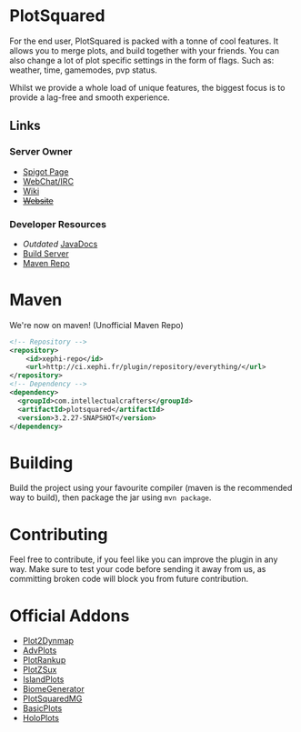 # PlotSquared
For the end user, PlotSquared is packed with a tonne of cool features.
It allows you to merge plots, and build together with your friends. 
You can also change a lot of plot specific settings in the form of
flags. Such as: weather, time, gamemodes, pvp status. 

Whilst we provide a whole load of unique features, the biggest focus
is to provide a lag-free and smooth experience.

## Links

### Server Owner
* [Spigot Page](https://www.spigotmc.org/resources/plotsquared.1177/)
* [WebChat/IRC](http://webchat.esper.net/?nick=&channels=IntellectualCrafters&fg_color=000&fg_sec_color=000&bg_color=FFF)
* [Wiki](https://github.com/intellectualcrafters/plotsquared/wiki)
* [~~Website~~](http://plotsquared.com)

### Developer Resources
* *Outdated* [JavaDocs](http://empcraft.com/plotsquared/doc/)
* [Build Server](http://ci.xephi.fr/job/PlotSquared/)
* [Maven Repo](http://ci.xephi.fr/plugin/repository/everything/)


# Maven
We're now on maven! (Unofficial Maven Repo)
```xml
<!-- Repository -->
<repository>
    <id>xephi-repo</id>
    <url>http://ci.xephi.fr/plugin/repository/everything/</url>
</repository>
<!-- Dependency -->
<dependency>
  <groupId>com.intellectualcrafters</groupId>
  <artifactId>plotsquared</artifactId>
  <version>3.2.27-SNAPSHOT</version>
</dependency>
```

# Building
Build the project using your favourite compiler (maven is the recommended way to build), then package the jar using `mvn package`. 

# Contributing
Feel free to contribute, if you feel like you can improve the plugin in any way. Make sure to test your code before sending it away from us, as committing broken code will block you from future contribution.

# Official Addons
* [Plot2Dynmap](http://www.spigotmc.org/resources/plot2dynmap.1292/)
* [AdvPlots](http://www.spigotmc.org/resources/advplots-%CE%B2.1500/)
* [PlotRankup](http://www.spigotmc.org/resources/plotrankup.1571/)
* [PlotZSux](https://www.spigotmc.org/resources/plotzsux.9563/)
* [IslandPlots](https://www.spigotmc.org/resources/islandplots.9421/)
* [BiomeGenerator](https://www.spigotmc.org/resources/biomegenerator.1663/)
* [PlotSquaredMG](https://www.spigotmc.org/resources/plotsquaredmg.8025/)
* [BasicPlots](https://www.spigotmc.org/resources/basicplots.6901/)
* [HoloPlots](https://www.spigotmc.org/resources/holoplots.4880/)
